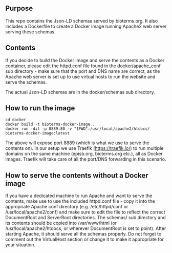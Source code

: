 ## Purpose ##

This repo contains the Json-LD schemas served by bioterms.org. It also includes a Dockerfile to create a Docker image running Apache2 web server serving these schemas.


## Contents ##

If you decide to build the Docker image and serve the contents as a Docker container, please edit the httpd.conf file found in the docker/apache_conf sub directory - make sure that the port and DNS name are correct, as the Apache web server is set up to use virtual hosts to run the website and serve the schemas.

The actual Json-LD schemas are in the docker/schemas sub directory.

## How to run the image ##

```
cd docker
docker build -t bioterms-docker-image .
docker run -dit -p 8889:80 -v "$PWD":/usr/local/apache2/htdocs/ bioterms-docker-image:latest
```

The above will expose port 8889 (which is what we use to serve the contents on). In our setup we use Traefik (https://traefik.io/) to run multiple domains on the same machine (episb.org, bioterms.org etc.), all as Docker images. Traefik will take care of all the port/DNS forwarding in this scenario.

## How to serve the contents without a Docker image ##

If you have a dedicated machine to run Apache and want to serve the contents, make use to use the included httpd.conf file - copy it into the appropriate Apache conf directory (e.g. /etc/httpd/conf or /usr/local/apache2/conf) and make sure to edit the file to reflect the correct DocumentRoot and ServerRoot directories. The schemas/ sub directory and its contents should be copied into /var/www/html (or /usr/local/apache2/htdocs, or wherever DocumentRoot is set to point). After starting Apache, it should serve all the schemas properly. Do not forget to comment out the VirtualHost section or change it to make it appropriate for your situation.
